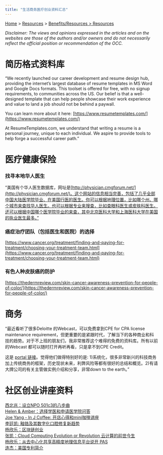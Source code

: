 ```yaml
---
title: "生活商务医疗创业资料汇总"
---
```


[Home](https://pdxchinese.org/) > [Resources](https://pdxchinese.org/resources/) > [Benefits/Resources > Resources](https://pdxchinese.org/resources/benefits/resources/)

*Disclaimer: The views and opinions expressed in the articles and on the websites are those of the authors and/or owners and do not necessarily reflect the official position or recommendation of the OCC.*

# 简历格式资料库

“We recently launched our career development and resume design hub, providing the internet’s largest database of resume templates in MS Word and Google Docs formats. This toolset is offered for free, with no signup requirements, to communities across the US. Our belief is that a well-designed template that can help people showcase their work experience and value to land a job should not be behind a paywall.

You can learn more about it here:	[https://www.resumetemplates.com/](https://www.resumetemplates.com/)

At ResumeTemplates.com, we understand that writing a resume is a personal journey, unique to each individual. We aspire to provide tools to help forge a successful career path.”


# 医疗健康保险

### 找寻本地华人医生

“美国有个华人医生数据库，网址是[http://physician.cmgforum.net/](http://physician.cmgforum.net/)。这个网站的信息相当完善，包括了几乎全部中国大陆医学院毕业、在美国行医的医生。你可以根据地理位置，比如哪个州、哪个城市来查找华人医生。也可以根据专业来搜查，比如查眼科医生或皮肤科医生。还可以根据中国哪个医学院毕业的来查，其中北京医科大学和上海医科大学在美国的执业医生最多。”

### 癌症治疗团队（包括医生和医院）的选择

[https://www.cancer.org/treatment/finding-and-paying-for-treatment/choosing-your-treatment-team.html](https://www.cancer.org/treatment/finding-and-paying-for-treatment/choosing-your-treatment-team.html)

### 有色人种皮肤癌的防护

[https://thedermreview.com/skin-cancer-awareness-prevention-for-people-of-color/](https://thedermreview.com/skin-cancer-awareness-prevention-for-people-of-color/)

# 商务

“最近看听了很多Deloitte 的Webcast，可以免费拿到CPE for CPA license maintenance requirement，但更重要的是紧跟时代，了解当下的各种商业和科技的趋势。对于不上班的朋友们，我非常推荐这个难得的免费的资料库。所有以前的Webcast 都可以随时打开再听再看，只是拿不到CPE Credit。

这是 [portal 链接](https://www2.deloitte.com/us/en/pages/dbriefs-webcasts/topics/upcoming-webcasts.html)。觉得他们做得特别好的是: 1)系统化，很多非常新兴的科技商务加上传统商务的框架，历史现状未来，利弊风险等都有很好的总结和概览。2)有请大牌公司的有关主管做实例介绍和分享，非常down to the earth。”

# 社区创业讲座资料

[西北兆：设立NPO 501c3的八步曲](https://drive.google.com/file/d/1F5pXE9Ml0s2EY1s2_lgn2_IfSTszVgOO/view?usp=sharing)  
[Helen & Amber：选择学医和申请医学院问答](https://drive.google.com/file/d/1287E0DHkT-0keeEOzECpNPpaGWaQL3Km/view?usp=sharing)  
[Joe Yang - In J Coffee: 开店心得和mini咖啡讲座](/assets/pdf/joe_talk_01152019.pdf)  
[李廷凯: 釉锆及其数字化口腔修复新趋势](/assets/pdf/litingkai_talk_01152019.pdf)  
[杨欣乐：区块链创业](/assets/pdf/xinle_blockchain.pdf)  
[张凯：Cloud Computing Evolution or Revolution 云计算的前世今生](http://bit.ly/2Zxcd3o)  
[杨欣乐：从去中心化共享高精度地理信息平台说开 PAS](/assets/pdf/pas_intro.pdf)  
[连杰：美国专利简介](/assets/pdf/patent_law_2019.pdf)  
